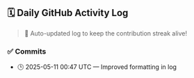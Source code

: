 ## 🗓️ Daily GitHub Activity Log

> 🤖 Auto-updated log to keep the contribution streak alive!

### ✅ Commits

- 🕒 2025-05-11 00:47 UTC — Improved formatting in log

